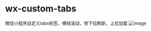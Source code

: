 # wx-custom-tabs
微信小程序自定义tabs标签，横线滚动，带下拉刷新，上拉加载
![image](https://github.com/cocoanerd/wx-custom-tabs/blob/master/tabs.gif)

